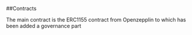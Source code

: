 ##Contracts

The main contract is the ERC1155 contract from Openzepplin to which has been added a governance part
